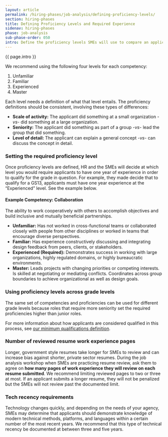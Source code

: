 ```yaml
---
layout: article
permalink: /hiring-phases/job-analysis/defining-proficiency-levels/
section: hiring-phases
title: Defining Proficiency Levels and Required Experience
sidenav: hiring-phases
phase: job-analysis
sub-phase-order: 050
intro: Define the proficiency levels SMEs will use to compare an applicant's experience against your competencies. This establishes the specialized experience for the position.
---
```


<p class="usa-intro">
  {{ page.intro }}
</p>

We recommend using the following four levels for each competency:

1. Unfamiliar
2. Familiar
3. Experienced
4. Master

Each level needs a definition of what that level entails. The proficiency definitions should be consistent, involving these types of differences:

- **Scale of activity:** The applicant did something at a small organization _-vs-_ did something at a large organization.
- **Seniority:** The applicant did something as part of a group _-vs-_ lead the group that did something.
- **Level of detail:** The applicant can explain a general concept _-vs-_ can discuss the concept in detail.

### Setting the required proficiency level

Once proficiency levels are defined, HR and the SMEs will decide at which level you would require applicants to have one year of experience in order to qualify for the grade in question. For example, they made decide that to qualify for a GS13, applicants must have one year experience at the “Experienced” level. See the example below.

#### Example Competency: Collaboration

The ability to work cooperatively with others to accomplish objectives and build inclusive and mutually beneficial partnerships.

* **Unfamiliar:** Has not worked in cross-functional teams or collaborated closely with people from other disciplines or worked in teams that encourage diverse perspectives.
* **Familiar:** Has experience constructively discussing and integrating design feedback from peers, clients, or stakeholders.
* **Experienced (Required):** Demonstrates success in working with large organizations, highly regulated domains, or highly bureaucratic environments.
* **Master:** Leads projects with changing priorities or competing interests. Is skilled at negotiating or mediating conflicts. Coordinates across group boundaries to achieve organizational as well as design goals.

### Using proficiency levels across grade levels

The same set of competencies and proficiencies can be used for different grade levels because roles that require more seniority set the required proficiencies higher than junior roles.

For more information about how applicants are considered qualified in this process, see [our minimum qualifications definition](../../../about/differences/).

<h3 id="resume-review-page-count">Number of reviewed resume work experience pages</h3>
<p>
  Longer, government style resumes take longer for  SMEs to review and can increase bias against shorter, private sector resumes. During the job analysis workshop when SMEs are practicing resume review, ask them to agree on <strong>how many pages of work experience they will review on each resume submitted</strong>. We recommend limiting reviewed pages to two or three at most. If an applicant submits a longer resume, they will not be penalized but the SMEs will not review past the documented limit.
</p>

<h3>Tech recency requirements</h3>
<p>
  Technology changes quickly, and depending on the needs of your agency, SMEs may determine that applicants should demonstrate knowledge of modern technical methods, platforms, and languages within a certain number of the most recent years. We recommend that this type of technical recency be documented at between three and five years.
</p>
